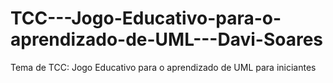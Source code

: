 # TCC---Jogo-Educativo-para-o-aprendizado-de-UML---Davi-Soares
Tema de TCC: Jogo Educativo para o aprendizado de UML para iniciantes
